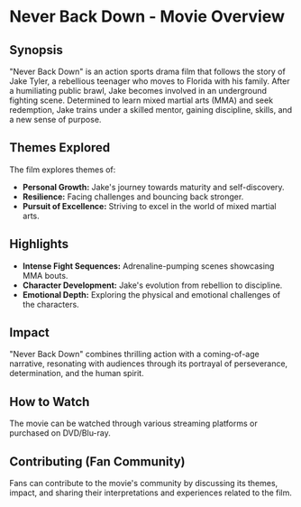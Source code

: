 # Never Back Down - Movie Overview

## Synopsis
"Never Back Down" is an action sports drama film that follows the story of Jake Tyler, a rebellious teenager who moves to Florida with his family. After a humiliating public brawl, Jake becomes involved in an underground fighting scene. Determined to learn mixed martial arts (MMA) and seek redemption, Jake trains under a skilled mentor, gaining discipline, skills, and a new sense of purpose.

## Themes Explored
The film explores themes of:
- **Personal Growth:** Jake's journey towards maturity and self-discovery.
- **Resilience:** Facing challenges and bouncing back stronger.
- **Pursuit of Excellence:** Striving to excel in the world of mixed martial arts.

## Highlights
- **Intense Fight Sequences:** Adrenaline-pumping scenes showcasing MMA bouts.
- **Character Development:** Jake's evolution from rebellion to discipline.
- **Emotional Depth:** Exploring the physical and emotional challenges of the characters.

## Impact
"Never Back Down" combines thrilling action with a coming-of-age narrative, resonating with audiences through its portrayal of perseverance, determination, and the human spirit.

## How to Watch
The movie can be watched through various streaming platforms or purchased on DVD/Blu-ray.

## Contributing (Fan Community)
Fans can contribute to the movie's community by discussing its themes, impact, and sharing their interpretations and experiences related to the film.
